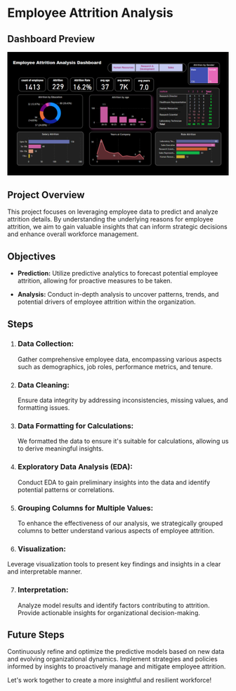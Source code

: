 # Employee Attrition Analysis

## Dashboard Preview
![Employee Attrition Dashboard](https://raw.githubusercontent.com/jgchoure19/Employee-Attrition-DashBoard/main/Emp_Attrition.png)

## Project Overview

This project focuses on leveraging employee data to predict and analyze attrition details. By understanding the underlying reasons for employee attrition, we aim to gain valuable insights that can inform strategic decisions and enhance overall workforce management.

## Objectives

- **Prediction:**
  Utilize predictive analytics to forecast potential employee attrition, allowing for proactive measures to be taken.

- **Analysis:**
  Conduct in-depth analysis to uncover patterns, trends, and potential drivers of employee attrition within the organization.

## Steps

1. ### Data Collection:
   Gather comprehensive employee data, encompassing various aspects such as demographics, job roles, performance metrics, and tenure.

2. ### Data Cleaning:
   Ensure data integrity by addressing inconsistencies, missing values, and formatting issues.
   
3. ### Data Formatting for Calculations:
   We formatted the data to ensure it's suitable for calculations, allowing us to derive meaningful insights.

4. ### Exploratory Data Analysis (EDA):
   Conduct EDA to gain preliminary insights into the data and identify potential patterns or correlations.
   
5. ### Grouping Columns for Multiple Values:
    To enhance the effectiveness of our analysis, we strategically grouped columns to better understand various aspects of employee attrition.

6. ### Visualization:
  Leverage visualization tools to present key findings and insights in a clear and interpretable manner.

7. ### Interpretation:
    Analyze model results and identify factors contributing to attrition. Provide actionable insights for organizational decision-making.

## Future Steps

Continuously refine and optimize the predictive models based on new data and evolving organizational dynamics. Implement strategies and policies informed by insights to proactively manage and mitigate employee attrition.


Let's work together to create a more insightful and resilient workforce!




